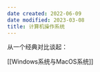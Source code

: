 ```yaml
---
date created: 2022-06-09
date modified: 2023-03-08
title: 计算机操作系统
---
```


从一个经典对比谈起：

[[Windows系统与MacOS系统]]
